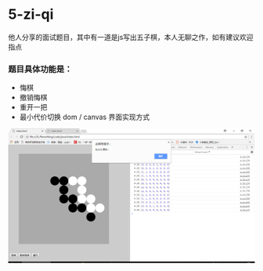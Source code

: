 # 5-zi-qi
他人分享的面试题目，其中有一道是js写出五子棋，本人无聊之作，如有建议欢迎指点

### 题目具体功能是：
- 悔棋
- 撤销悔棋
- 重开一把
- 最小代价切换 dom / canvas 界面实现方式

![image](https://github.com/NewsNing/5-zi-qi/raw/master/other/2.png)
